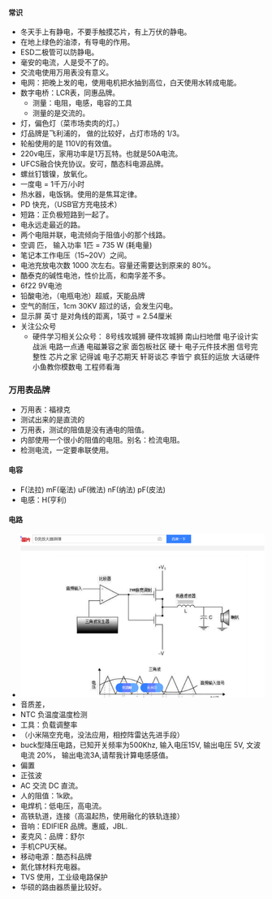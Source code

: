 

#### 常识
- 冬天手上有静电，不要手触摸芯片，有上万伏的静电。
- 在地上绿色的油漆，有导电的作用。
- ESD二极管可以防静电。
- 毫安的电流，人是受不了的。
- 交流电使用万用表没有意义。
- 电网：把晚上发的电，使用电机把水抽到高位，白天使用水转成电能。
-  数字电桥：LCR表，同惠品牌。
    -  测量：电阻，电感，电容的工具
    -  测量的是交流的。
-  灯，偏色灯（菜市场卖肉的灯。）
-  灯品牌是飞利浦的， 做的比较好，占灯市场的 1/3。
-  轮船使用的是 110V的有效值。
-  220v电压，家用功率是1万瓦特。也就是50A电流。
-  UFCS融合快充协议。安可，酷态科电源品牌。
-  螺丝钉镀镍，放氧化。
-  一度电 = 1千万/小时
-  热水器，电饭锅。使用的是焦耳定律。
-  PD 快充，（USB官方充电技术）
-  短路：正负极短路到一起了。
-  电永远走最近的路。
-  两个电阻并联，电流倾向于阻值小的那个线路。
-  空调 匹， 输入功率 1匹 = 735 W (耗电量)
-  笔记本工作电压（15~20V）之间。
-  电池充放电次数 1000 次左右。容量还需要达到原来的 80%。
-  酷泰克的碱性电池，性价比高，和南孚差不多。
-  6f22 9V电池
-  铅酸电池，（电瓶电池）超威，天能品牌
-  空气的耐压，1cm 30KV 超过的话，会发生闪电。
-  显示屏 英寸 是对角线的距离，1英寸 = 2.54厘米
-  关注公众号
   -  硬件学习相关公众号：
        8号线攻城狮
        硬件攻城狮
        南山扫地僧
        电子设计实战派
        电路一点通
        电磁兼容之家
        面包板社区
        硬十
        电子元件技术圈
        信号完整性
        芯片之家
        记得诚
        电子芯期天
        轩哥谈芯
        李皆宁
        疯狂的运放
        大话硬件
        小鱼教你模数电
        工程师看海

### 万用表品牌
- 万用表：福禄克
- 测试出来的是直流的
- 万用表，测试的阻值是没有通电的阻值。
- 内部使用一个很小的阻值的电阻。别名：检流电阻。
- 检测电流，一定要串联使用。

#### 电容
- F(法拉) mF(毫法) uF(微法) nF(纳法) pF(皮法)
- 电感：H(亨利)


#### 电路
- ![atavat](./image/D类放大电路.png)
- 音质差，
- NTC 负温度温度检测
- 工具：负载调整率
- （小米隔空充电，没法应用，相控阵雷达先进手段）
- buck型降压电路，已知开关频率为500Khz, 输入电压15V, 输出电压 5V, 文波电流 20%， 输出电流3A,请帮我计算电感感值。
- 偏置
- 正弦波
- AC 交流 DC 直流。
- 人的阻值：1k欧。
- 电焊机：低电压，高电流。
- 高铁轨道，连接（高温起热，使用融化的铁轨连接）
- 音响：EDIFIER 品牌。惠威，JBL.
- 麦克风：品牌：舒尔
- 手机CPU天梯。
- 移动电源：酷态科品牌
- 氮化镓材料充电器。
- TVS 使用，工业级电路保护
- 华硕的路由器质量比较好。 